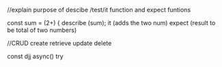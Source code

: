 //explain purpose of descibe /test/it function and expect funtions

const sum = (2+) {
describe (sum);
it (adds the two num)
expect (result to be total of two numbers)

//CRUD
create retrieve update delete

const djj  async() 
try
